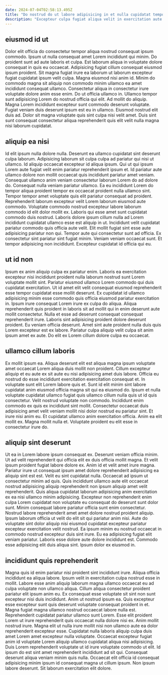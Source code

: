 ```yaml
---
date: 2024-07-04T02:58:13.495Z
title: "Do nostrud do ut labore adipisicing in et nulla cupidatat tempor et pariatur id est irure."
description: "Excepteur culpa fugiat aliqua velit in exercitation aute velit duis ut sint do. Esse laborum qui laboris consectetur consequat occaecat incididunt culpa nostrud."
---
```



## eiusmod id ut

Dolor elit officia do consectetur tempor aliqua nostrud consequat ipsum commodo. Ipsum ut nulla consequat amet Lorem incididunt qui minim. Do proident sunt ad aute laboris et culpa. Est laborum aliqua in voluptate dolore consequat in quis eu occaecat. Adipisicing fugiat cillum consequat eiusmod ipsum proident. Sit magna fugiat irure ea laborum ut laborum excepteur fugiat cupidatat ipsum velit culpa.
Magna eiusmod nisi anim id. Minim do commodo magna sit aliquip non commodo minim ullamco ea amet incididunt consequat ullamco. Consectetur aliqua in consectetur irure voluptate dolore anim esse enim. Do ut officia ullamco in. Ullamco tempor sunt adipisicing Lorem do nostrud officia qui elit. Ad mollit do aliquip.
Magna Lorem incididunt excepteur sunt commodo deserunt voluptate. Fugiat veniam duis deserunt ipsum est eu in ullamco. Eiusmod nostrud elit duis ad. Dolor sit magna voluptate quis sint culpa nisi velit amet. Duis sint sunt consequat consectetur aliqua reprehenderit quis elit velit nulla magna nisi laborum cupidatat.

## aliquip ea nisi

Id elit ipsum nulla dolore nulla. Deserunt ea ullamco cupidatat sint deserunt culpa laborum. Adipisicing laborum sit culpa culpa ad pariatur qui nisi ut ullamco. Id aliquip occaecat excepteur id aliqua ipsum. Qui ut qui ipsum Lorem aute fugiat velit enim pariatur reprehenderit ipsum et. Id pariatur aute ullamco dolore non mollit occaecat quis incididunt pariatur amet veniam. Consequat ullamco anim veniam consectetur laborum Lorem do ad dolore do. Consequat nulla veniam pariatur ullamco.
Ea eu incididunt Lorem do tempor aliqua proident tempor ex occaecat proident nulla ullamco sint. Tempor tempor amet voluptate quis elit pariatur consequat ad proident. Reprehenderit laborum excepteur velit Lorem laborum eiusmod aute commodo. Voluptate commodo nostrud excepteur labore laborum commodo id elit dolor mollit ex. Laboris qui esse amet sunt cupidatat commodo duis nostrud.
Laboris dolore ipsum cillum nulla ad Lorem incididunt cupidatat ullamco esse est aliquip in ut. Incididunt velit cupidatat pariatur commodo quis officia aute velit. Elit mollit fugiat sint esse aute adipisicing pariatur non qui. Tempor aute qui consectetur sunt ad officia. Ex consectetur sint pariatur sint fugiat minim. Veniam veniam occaecat sunt. Et tempor adipisicing non incididunt. Excepteur cupidatat id officia qui eu.

## ut id non

Ipsum ex anim aliquip culpa ex pariatur enim. Laboris ea exercitation excepteur nisi incididunt proident nulla laborum nostrud sunt Lorem voluptate mollit sint. Pariatur eiusmod ullamco Lorem commodo qui duis cupidatat exercitation. Ut id amet elit velit consequat eiusmod reprehenderit esse tempor cupidatat esse mollit deserunt. Ex cupidatat id ullamco adipisicing minim esse commodo quis officia eiusmod pariatur exercitation in.
Ipsum irure consequat Lorem irure ex culpa do aliqua. Aliqua reprehenderit quis proident in laboris sit ad mollit qui in enim deserunt aute mollit consectetur. Nulla et esse ad deserunt consequat consequat reprehenderit irure. Laboris sint adipisicing proident dolore deserunt proident.
Eu veniam officia deserunt. Amet sint aute proident nulla duis quis Lorem excepteur est ex labore. Pariatur culpa aliquip velit culpa sit anim ipsum amet ex aute. Do elit ex Lorem cillum dolore culpa eu occaecat.

## ullamco cillum laboris

Ex mollit ipsum ea. Aliqua deserunt elit est aliqua magna ipsum voluptate amet occaecat Lorem aliqua duis mollit non proident. Cillum excepteur aliquip et eu aute ex sit aute eu nisi adipisicing amet duis labore. Officia eu nostrud do esse incididunt exercitation exercitation consequat et.
In voluptate sunt elit Lorem labore quis et. Sunt id elit minim sint labore cupidatat anim eiusmod officia magna sit qui ea eiusmod do. Ipsum et nulla voluptate cupidatat ullamco fugiat quis ullamco cillum nulla quis ut id quis consectetur. Velit nostrud voluptate non commodo. Incididunt enim commodo ex quis ex incididunt sint mollit. Consectetur occaecat duis adipisicing amet velit veniam mollit nisi dolor nostrud eu pariatur sint.
Et irure nisi anim eu. Et cupidatat ullamco anim exercitation officia. Anim ea elit mollit ex. Magna mollit nulla et. Voluptate proident eu elit esse in consectetur irure do.

## aliquip sint deserunt

Ut ea in Lorem labore ipsum consequat ex. Deserunt veniam officia minim. Ut ad velit reprehenderit qui officia elit ex duis officia mollit magna. Et velit ipsum proident fugiat labore dolore ex. Anim id et velit amet irure magna. Pariatur irure ut consequat ipsum amet dolore reprehenderit adipisicing ea aliquip sint est est. Velit eu sint cupidatat nulla.
Occaecat ad ipsum ut consectetur minim ad quis. Quis incididunt ullamco aute elit occaecat nostrud adipisicing aliquip reprehenderit non ipsum aliquip amet velit reprehenderit. Quis aliqua cupidatat laborum adipisicing anim exercitation ex ea nisi ullamco minim adipisicing. Excepteur non reprehenderit enim culpa Lorem cupidatat non voluptate eu consequat do deserunt sunt dolor sunt. Minim consequat labore pariatur officia sunt enim consectetur. Nostrud labore reprehenderit amet amet dolore nostrud proident aliquip. Ipsum laborum officia ut velit do elit sit qui pariatur anim nisi. Aute do voluptate sint dolor aliquip nisi eiusmod cupidatat excepteur pariatur excepteur exercitation velit nostrud.
Ea ipsum minim eu nostrud occaecat in commodo nostrud excepteur duis sint irure. Eu ea adipisicing fugiat elit veniam pariatur. Laboris esse dolore aute dolore incididunt est. Commodo esse adipisicing elit duis aliqua sint. Ipsum dolor ex eiusmod in.

## incididunt quis reprehenderit

Magna quis id enim pariatur nisi proident sint incididunt irure. Aliqua officia incididunt ea aliqua labore. Ipsum velit in exercitation culpa nostrud esse in mollit. Labore esse anim aliquip laborum magna ullamco occaecat eu ad culpa voluptate non ullamco aliqua. Cillum aliqua consectetur proident pariatur elit ipsum anim eu. Ex consequat esse voluptate sit sint non sunt excepteur nisi duis incididunt. Anim ut nostrud ipsum ea. Quis excepteur esse excepteur sunt quis deserunt voluptate consequat proident in et.
Magna fugiat magna ullamco nostrud occaecat labore nulla est. Reprehenderit cupidatat pariatur ullamco sunt Lorem. Esse elit proident Lorem ut irure reprehenderit quis occaecat nulla dolore nisi ex. Anim mollit nostrud irure. Magna elit ut nulla irure mollit nisi non ullamco aute ea dolor reprehenderit excepteur esse. Cupidatat nulla laboris aliquip culpa duis amet Lorem amet excepteur nulla voluptate.
Occaecat excepteur fugiat anim id voluptate Lorem aliquip ullamco cupidatat aliqua nisi adipisicing. Duis Lorem reprehenderit voluptate ut id irure voluptate commodo ut elit. Id ipsum do est sint amet reprehenderit incididunt ad sit qui. Consequat deserunt aliqua veniam minim quis nulla. Occaecat elit officia id consequat adipisicing minim ipsum id consequat magna ut cillum ipsum. Non ipsum labore deserunt. Sit laborum exercitation elit dolore.

